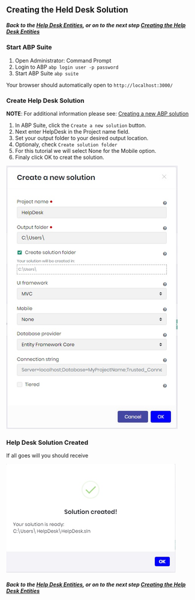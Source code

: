 ## Creating the Held Desk Solution

##### Back to the [Help Desk Entities](HelpDeskEntities.md), or on to the next step [Creating the Help Desk Entities](CreateHelpDeskEntities.md)

### Start ABP Suite

1. Open Administrator: Command Prompt
2. Login to ABP ```abp login user -p password```
3. Start ABP Suite ```abp suite```

Your browser should automatically open to ```http://localhost:3000/```

### Create Help Desk Solution

**NOTE**: For additional information please see: [Creating a new ABP solution](https://docs.abp.io/en/commercial/latest/abp-suite/create-solution)

1. In ABP Suite, click the ```Create a new solution``` button.
2. Next enter HelpDesk in the Project name field.
3. Set your output folder to your desired output location.
4. Optionaly, check ```Create solution folder```
5. For this tutorial we will select None for the Mobile option.
6. Finaly click OK to creat the solution.

![Create a new solution](CreateHelpDeskSolution.jpg)

### Help Desk Solution Created

If all goes will you should receive 

![HelpDeskSolutionCreated](HelpDeskSolutionCreated.jpg)


##### Back to the [Help Desk Entities](HelpDeskEntities.md), or on to the next step [Creating the Help Desk Entities](CreateHelpDeskEntities.md)